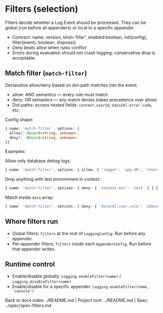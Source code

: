 # Filters (selection)

Filters decide whether a Log Event should be processed. They can be global (run before all appenders) or local to a specific appender.

- Contract: name, version, kind='filter', enabled:boolean, init(config), filter(event): boolean, dispose()
- Deny beats allow when rules conflict
- Errors during evaluation should not crash logging; conservative drop is acceptable

## Match filter (`match-filter`)

Declarative allow/deny based on dot-path matches into the event.

- allow: AND semantics — every rule must match
- deny: OR semantics — any match denies (takes precedence over allow)
- Dot-paths: access nested fields: `context.userId`, `data[0].error.code`, etc.

Config shape:
```ts
{ name: 'match-filter', options: {
  allow?: Record<string, unknown>,
  deny?:  Record<string, unknown>
}}
```

Examples:

Allow only database debug logs:
```ts
{ name: 'match-filter', options: { allow: { 'logger': 'app.db', 'level': 'debug' } } }
```

Drop anything with test environment in context:
```ts
{ name: 'match-filter', options: { deny: { 'context.env': 'test' } } }
```

Match inside `data` array:
```ts
{ name: 'match-filter', options: { deny: { 'data[0].user.role': 'admin' } } }
```

## Where filters run

- Global filters: `filters` at the root of `LoggingConfig`. Run before any appender.
- Per-appender filters: `filters` inside each `AppenderConfig`. Run before that appender writes.

## Runtime control

- Enable/disable globally: `Logging.enableFilter(name)` / `Logging.disableFilter(name)`
- Enable/disable for a specific appender: `Logging.enableFilter(name, 'console')`

Back to docs index: ./README.md | Project root: ../README.md | Spec: ../spec/spec-filters.md
